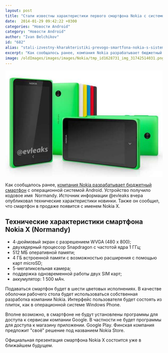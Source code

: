 ```yaml
---
layout: post
title: "Стали известны характеристики первого смартфона Nokia с системой Android"
date:  2014-01-29 09:42:22 +0300
categories: "Новости Android"
category: "Новости Android"
author: "Ivan Belchikov"
id: "682"
alias: "stali-izvestny-kharakteristiki-prevogo-smartfona-nokia-s-sistemoj-android"
excerpt: "Как сообщалось ранее, компания Nokia разрабатывает бюджетный смартфон с операционной системой Android. Устройство получило кодовое имя  Normandy. Источник информации @evleaks вчера опубликовал технические характеристики новинки. Также он сообщил, что смартфон в продаже появится с именем Nokia X."
image: /oldImages/images/images/Nokia/tmp_id1628731_img_31742514031.png
---
```

<img  src="/oldImages/images/images/Nokia/tmp_id1628731_img_31742514031.png" alt="Nokia X" />

Как сообщалось ранее, <a href="index.php?option=com_content&amp;view=article&amp;id=661&amp;catid=8&amp;Itemid=102">компания Nokia разрабатывает бюджетный смартфон</a> с операционной системой Android. Устройство получило кодовое имя  Normandy. Источник информации @evleaks вчера опубликовал технические характеристики новинки. Также он сообщил, что смартфон в продаже появится с именем Nokia X.


<h2>Технические характеристики смартфона Nokia X (Normandy)</h2>
<ul>
<li>4-дюймовый экран с разрешением WVGA (480 x 800);</li>
<li>двухядерный процессор Snapdragon с частотой ядра 1 ГГц;</li>
<li>512 МБ оперативной памяти;</li>
<li>4 ГБ встроенной памяти с возможностью расширения с помощью карт microSD;</li>
<li>5-мегапиксельная камера;</li>
<li>поддержка одновременной работы двух SIM карт;</li>
<li>аккумулятор: 1 500 мАч.</li>
</ul>
Подаваться смартфон будет в шести цветовых исполнениях. В качестве оболочки рабочего стола будет использоваться собственная разработка компании Nokia. Интерфейс пользователя будет состоять из плиток, как в операционной системе Windows Phone.


Вполне возможно, в смартфоне не будут установлены программы для доступа к сервисам компании Google. В частности не будет программы для доступа к магазину приложении. Google Play. Финская компания предложит "своё" решение под названием Nokia Store.

Официальная презентация смартфона Nokia X состоится уже в ближайшем будущем.
